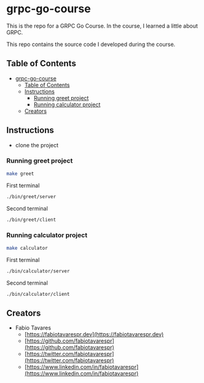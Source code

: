 # grpc-go-course

This is the repo for a GRPC Go Course. In the course, I learned a little about GRPC.

This repo contains the source code I developed during the course.

## Table of Contents

- [grpc-go-course](#grpc-go-course)
  - [Table of Contents](#table-of-contents)
  - [Instructions](#instructions)
    - [Running greet project](#running-greet-project)
    - [Running calculator project](#running-calculator-project)
  - [Creators](#creators)

## Instructions

* clone the project

### Running greet project
```sh
make greet
```

First terminal
```sh
./bin/greet/server
```

Second terminal
```sh
./bin/greet/client
```

### Running calculator project
```sh
make calculator
```

First terminal
```sh
./bin/calculator/server
```

Second terminal
```sh
./bin/calculator/client
```

## Creators

* Fabio Tavares
    - [https://fabiotavarespr.dev](https://fabiotavarespr.dev)
    - [https://github.com/fabiotavarespr](https://github.com/fabiotavarespr)
    - [https://twitter.com/fabiotavarespr](https://twitter.com/fabiotavarespr)
    - [https://www.linkedin.com/in/fabiotavarespr](https://www.linkedin.com/in/fabiotavarespr)
